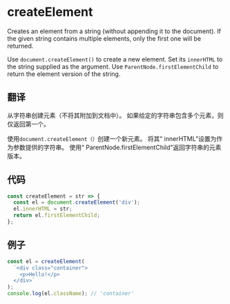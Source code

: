 # createElement

Creates an element from a string (without appending it to the document). 
If the given string contains multiple elements, only the first one will be returned.

Use `document.createElement()` to create a new element.
Set its `innerHTML` to the string supplied as the argument. 
Use `ParentNode.firstElementChild` to return the element version of the string.

## 翻译

从字符串创建元素（不将其附加到文档中）。
如果给定的字符串包含多个元素，则仅返回第一个。

使用`document.createElement（）`创建一个新元素。
将其“ innerHTML”设置为作为参数提供的字符串。
使用“ ParentNode.firstElementChild”返回字符串的元素版本。

## 代码

```js
const createElement = str => {
  const el = document.createElement('div');
  el.innerHTML = str;
  return el.firstElementChild;
};
```

## 例子

```js
const el = createElement(
  `<div class="container">
    <p>Hello!</p>
  </div>`
);
console.log(el.className); // 'container'
```

